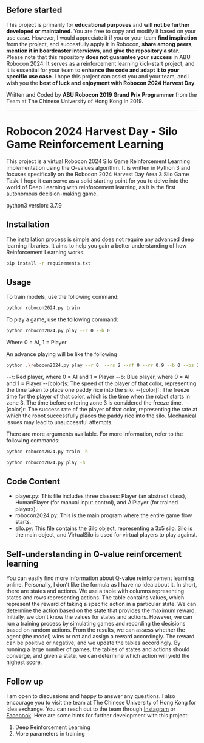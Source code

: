## Before started

This project is primarily for **educational purposes** and **will not be further developed or maintained**. You are free to copy and modify it based on your use case. However, I would appreciate it if you or your team **find inspiration** from the project, and succesfully apply it in Robocon, **share among peers**, **mention it in boardcaster interviews**, and **give the repository a star**. Please note that this repository **does not guarantee your success** in ABU Robocon 2024. It serves as a reinforcement learning kick-start project, and it is essential for your team to **enhance the code and adapt it to your specific use case**. I hope this project can assist you and your team, and I wish you the **best of luck and enjoyment with Robocon 2024 Harvest Day**.

Written and Coded by **ABU Robocon 2019 Grand Prix Programmer** from the Team at The Chinese University of Hong Kong in 2019.

----
# Robocon 2024 Harvest Day - Silo Game Reinforcement Learning

This project is a virtual Robocon 2024 Silo Game Reinforcement Learning implementation using the Q-values algorithm. It is written in Python 3 and focuses specifically on the Robocon 2024 Harvest Day Area 3 Silo Game Task. I hope it can serve as a solid starting point for you to delve into the world of Deep Learning with reinforcement learning, as it is the first autonomous decision-making game.

python3 version: 3.7.9

## Installation
The installation process is simple and does not require any advanced deep learning libraries. It aims to help you gain a better understanding of how Reinforcement Learning works.
```bash
pip install -r requirements.txt
```

## Usage

To train models, use the following command:
```bash
python robocon2024.py train
```

To play a game, use the following command:
```bash
python robocon2024.py play --r 0 --b 0
```
Where 0 = AI, 1 = Player

An advance playing will be like the following
```bash
python .\robocon2024.py play --r 0  --rs 2 --rf 0 --rr 0.9 --b 0 --bs 2 --bf 0 --br 0.8
```
--r: Red player, where 0 = AI and 1 = Player
--b: Blue player, where 0 = AI and 1 = Player
--[color]s: The speed of the player of that color, representing the time taken to place one paddy rice into the silo.
--[color]f: The freeze time for the player of that color, which is the time when the robot starts in zone 3. The time before entering zone 3 is considered the freeze time.
--[color]r: The success rate of the player of that color, representing the rate at which the robot successfully places the paddy rice into the silo. Mechanical issues may lead to unsuccessful attempts.

There are more arguments available. For more information, refer to the following commands:
```bash
python robocon2024.py train -h
```

```bash
python robocon2024.py play -h
```
## Code Content
- player.py: This file includes three classes: Player (an abstract class), HumanPlayer (for manual input control), and AIPlayer (for trained players).
- robocon2024.py: This is the main program where the entire game flow starts.
- silo.py: This file contains the Silo object, representing a 3x5 silo. Silo is the main object, and VirtualSilo is used for virtual players to play against.

## Self-understanding in Q-value reinforcement learning
You can easily find more information about Q-value reinforcement learning online. Personally, I don't like the formula as I have no idea about it. In short, there are states and actions. We use a table with columns representing states and rows representing actions. The table contains values, which represent the reward of taking a specific action in a particular state. We can determine the action based on the state that provides the maximum reward. Initially, we don't know the values for states and actions. However, we can run a training process by simulating games and recording the decisions based on random actions. From the results, we can assess whether the agent (the model) wins or not and assign a reward accordingly. The reward can be positive or negative, and we update the tables accordingly. By running a large number of games, the tables of states and actions should converge, and given a state, we can determine which action will yield the highest score.

## Follow up
I am open to discussions and happy to answer any questions. I also encourage you to visit the team at The Chinese University of Hong Kong for idea exchange. You can reach out to the team through [Instagram](https://www.instagram.com/cuhkrobocon/) or [Facebook](https://www.facebook.com/powershuttlecuhk).  Here are some hints for further development with this project:
1. Deep Reinforcement Learning
2. More parameters in training
